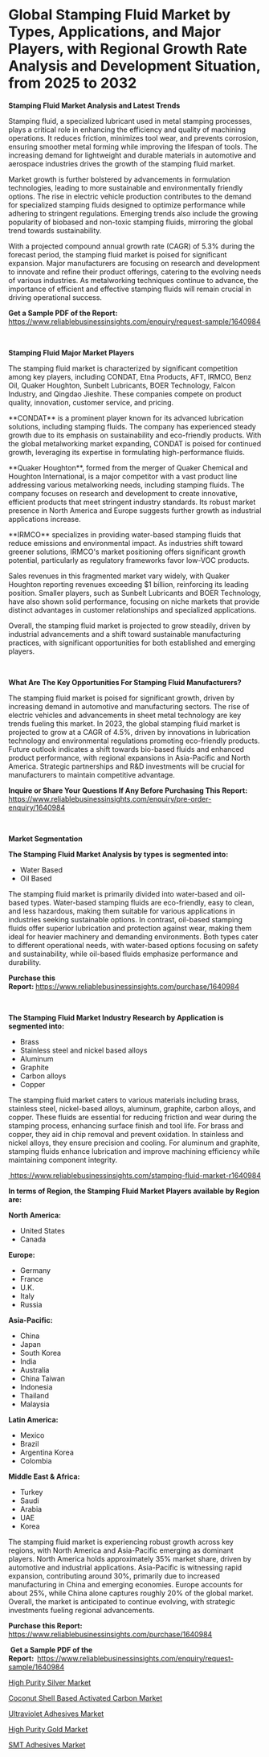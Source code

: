 <p><h1>Global Stamping Fluid Market by Types, Applications, and Major Players, with Regional Growth Rate Analysis and Development Situation, from 2025 to 2032</h1></p><p><strong>Stamping Fluid Market Analysis and Latest Trends</strong></p>
<p><p>Stamping fluid, a specialized lubricant used in metal stamping processes, plays a critical role in enhancing the efficiency and quality of machining operations. It reduces friction, minimizes tool wear, and prevents corrosion, ensuring smoother metal forming while improving the lifespan of tools. The increasing demand for lightweight and durable materials in automotive and aerospace industries drives the growth of the stamping fluid market.</p><p>Market growth is further bolstered by advancements in formulation technologies, leading to more sustainable and environmentally friendly options. The rise in electric vehicle production contributes to the demand for specialized stamping fluids designed to optimize performance while adhering to stringent regulations. Emerging trends also include the growing popularity of biobased and non-toxic stamping fluids, mirroring the global trend towards sustainability.</p><p>With a projected compound annual growth rate (CAGR) of 5.3% during the forecast period, the stamping fluid market is poised for significant expansion. Major manufacturers are focusing on research and development to innovate and refine their product offerings, catering to the evolving needs of various industries. As metalworking techniques continue to advance, the importance of efficient and effective stamping fluids will remain crucial in driving operational success.</p></p>
<p><strong>Get a Sample PDF of the Report:&nbsp;</strong> <a href="https://www.reliablebusinessinsights.com/enquiry/request-sample/1640984?utm_campaign=2226&utm_medium=2&utm_source=Github&utm_content=ia&utm_term=30012025&utm_id=stamping-fluid">https://www.reliablebusinessinsights.com/enquiry/request-sample/1640984</a></p>
<p>&nbsp;</p>
<p><strong>Stamping Fluid Major Market Players</strong></p>
<p><p>The stamping fluid market is characterized by significant competition among key players, including CONDAT, Etna Products, AFT, IRMCO, Benz Oil, Quaker Houghton, Sunbelt Lubricants, BOER Technology, Falcon Industry, and Qingdao Jieshite. These companies compete on product quality, innovation, customer service, and pricing.</p><p>**CONDAT** is a prominent player known for its advanced lubrication solutions, including stamping fluids. The company has experienced steady growth due to its emphasis on sustainability and eco-friendly products. With the global metalworking market expanding, CONDAT is poised for continued growth, leveraging its expertise in formulating high-performance fluids.</p><p>**Quaker Houghton**, formed from the merger of Quaker Chemical and Houghton International, is a major competitor with a vast product line addressing various metalworking needs, including stamping fluids. The company focuses on research and development to create innovative, efficient products that meet stringent industry standards. Its robust market presence in North America and Europe suggests further growth as industrial applications increase.</p><p>**IRMCO** specializes in providing water-based stamping fluids that reduce emissions and environmental impact. As industries shift toward greener solutions, IRMCO's market positioning offers significant growth potential, particularly as regulatory frameworks favor low-VOC products.</p><p>Sales revenues in this fragmented market vary widely, with Quaker Houghton reporting revenues exceeding $1 billion, reinforcing its leading position. Smaller players, such as Sunbelt Lubricants and BOER Technology, have also shown solid performance, focusing on niche markets that provide distinct advantages in customer relationships and specialized applications.</p><p>Overall, the stamping fluid market is projected to grow steadily, driven by industrial advancements and a shift toward sustainable manufacturing practices, with significant opportunities for both established and emerging players.</p></p>
<p>&nbsp;</p>
<p><strong>What Are The Key Opportunities For Stamping Fluid Manufacturers?</strong></p>
<p><p>The stamping fluid market is poised for significant growth, driven by increasing demand in automotive and manufacturing sectors. The rise of electric vehicles and advancements in sheet metal technology are key trends fueling this market. In 2023, the global stamping fluid market is projected to grow at a CAGR of 4.5%, driven by innovations in lubrication technology and environmental regulations promoting eco-friendly products. Future outlook indicates a shift towards bio-based fluids and enhanced product performance, with regional expansions in Asia-Pacific and North America. Strategic partnerships and R&D investments will be crucial for manufacturers to maintain competitive advantage.</p></p>
<p><strong>Inquire or Share Your Questions If Any Before Purchasing This Report:</strong> <a href="https://www.reliablebusinessinsights.com/enquiry/pre-order-enquiry/1640984?utm_campaign=2226&utm_medium=2&utm_source=Github&utm_content=ia&utm_term=30012025&utm_id=stamping-fluid">https://www.reliablebusinessinsights.com/enquiry/pre-order-enquiry/1640984</a></p>
<p>&nbsp;</p>
<p><strong>Market Segmentation</strong></p>
<p><strong>The Stamping Fluid Market Analysis by types is segmented into:</strong></p>
<p><ul><li>Water Based</li><li>Oil Based</li></ul></p>
<p><p>The stamping fluid market is primarily divided into water-based and oil-based types. Water-based stamping fluids are eco-friendly, easy to clean, and less hazardous, making them suitable for various applications in industries seeking sustainable options. In contrast, oil-based stamping fluids offer superior lubrication and protection against wear, making them ideal for heavier machinery and demanding environments. Both types cater to different operational needs, with water-based options focusing on safety and sustainability, while oil-based fluids emphasize performance and durability.</p></p>
<p><strong>Purchase this Report:&nbsp;</strong><a href="https://www.reliablebusinessinsights.com/purchase/1640984?utm_campaign=2226&utm_medium=2&utm_source=Github&utm_content=ia&utm_term=30012025&utm_id=stamping-fluid">https://www.reliablebusinessinsights.com/purchase/1640984</a></p>
<p>&nbsp;</p>
<p><strong>The Stamping Fluid Market Industry Research by Application is segmented into:</strong></p>
<p><ul><li>Brass</li><li>Stainless steel and nickel based alloys</li><li>Aluminum</li><li>Graphite</li><li>Carbon alloys</li><li>Copper</li></ul></p>
<p><p>The stamping fluid market caters to various materials including brass, stainless steel, nickel-based alloys, aluminum, graphite, carbon alloys, and copper. These fluids are essential for reducing friction and wear during the stamping process, enhancing surface finish and tool life. For brass and copper, they aid in chip removal and prevent oxidation. In stainless and nickel alloys, they ensure precision and cooling. For aluminum and graphite, stamping fluids enhance lubrication and improve machining efficiency while maintaining component integrity.</p></p>
<p><a href="https://www.reliablebusinessinsights.com/stamping-fluid-market-r1640984?utm_campaign=2226&utm_medium=2&utm_source=Github&utm_content=ia&utm_term=30012025&utm_id=stamping-fluid">&nbsp;https://www.reliablebusinessinsights.com/stamping-fluid-market-r1640984</a></p>
<p><strong>In terms of Region, the Stamping Fluid Market Players available by Region are:</strong></p>
<p>
    <p> <strong> North America: </strong>
        <ul>
            <li>United States</li>
            <li>Canada</li>
        </ul>
        </p> 
    <p> <strong> Europe: </strong>
        <ul>
            <li>Germany</li>
            <li>France</li>
            <li>U.K.</li>
            <li>Italy</li>
            <li>Russia</li>
        </ul>
        </p> 
    <p> <strong> Asia-Pacific: </strong>
        <ul>
            <li>China</li>
            <li>Japan</li>
            <li>South Korea</li>
            <li>India</li>
            <li>Australia</li>
            <li>China Taiwan</li>
            <li>Indonesia</li>
            <li>Thailand</li>
            <li>Malaysia</li>
        </ul>
        </p> 
    <p> <strong> Latin America: </strong>
        <ul>
            <li>Mexico</li>
            <li>Brazil</li>
            <li>Argentina Korea</li>
            <li>Colombia</li>
        </ul>
        </p> 
    <p> <strong> Middle East & Africa: </strong>
        <ul>
            <li>Turkey</li>
            <li>Saudi</li>
            <li>Arabia</li>
            <li>UAE</li>
            <li>Korea</li>
        </ul>
    </p>
    </p>
<p><p>The stamping fluid market is experiencing robust growth across key regions, with North America and Asia-Pacific emerging as dominant players. North America holds approximately 35% market share, driven by automotive and industrial applications. Asia-Pacific is witnessing rapid expansion, contributing around 30%, primarily due to increased manufacturing in China and emerging economies. Europe accounts for about 25%, while China alone captures roughly 20% of the global market. Overall, the market is anticipated to continue evolving, with strategic investments fueling regional advancements.</p></p>
<p><strong>Purchase this Report: </strong><a href="https://www.reliablebusinessinsights.com/purchase/1640984?utm_campaign=2226&utm_medium=2&utm_source=Github&utm_content=ia&utm_term=30012025&utm_id=stamping-fluid">https://www.reliablebusinessinsights.com/purchase/1640984</a></p>
<p>&nbsp;<strong>Get a Sample PDF of the Report:&nbsp;&nbsp;</strong><a href="https://www.reliablebusinessinsights.com/enquiry/request-sample/1640984?utm_campaign=2226&utm_medium=2&utm_source=Github&utm_content=ia&utm_term=30012025&utm_id=stamping-fluid">https://www.reliablebusinessinsights.com/enquiry/request-sample/1640984</a></p>
<p><strong></strong></p>
<p><p><a href="https://github.com/nafidurii/Market-Research-Report-List-1/blob/main/high-purity-silver-market.md?utm_campaign=2226&utm_medium=2&utm_source=Github&utm_content=ia&utm_term=30012025&utm_id=stamping-fluid">High Purity Silver Market</a></p><p><a href="https://github.com/gerlttameka883615/Market-Research-Report-List-1/blob/main/coconut-shell-based-activated-carbon-market.md?utm_campaign=2226&utm_medium=2&utm_source=Github&utm_content=ia&utm_term=30012025&utm_id=stamping-fluid">Coconut Shell Based Activated Carbon Market</a></p><p><a href="https://github.com/hillsmyung726/Market-Research-Report-List-1/blob/main/ultraviolet-adhesives-market.md?utm_campaign=2226&utm_medium=2&utm_source=Github&utm_content=ia&utm_term=30012025&utm_id=stamping-fluid">Ultraviolet Adhesives Market</a></p><p><a href="https://github.com/pinzinyaah/Market-Research-Report-List-1/blob/main/high-purity-gold-market.md?utm_campaign=2226&utm_medium=2&utm_source=Github&utm_content=ia&utm_term=30012025&utm_id=stamping-fluid">High Purity Gold Market</a></p><p><a href="https://github.com/pearlinewhite4692/Market-Research-Report-List-1/blob/main/smt-adhesives-market.md?utm_campaign=2226&utm_medium=2&utm_source=Github&utm_content=ia&utm_term=30012025&utm_id=stamping-fluid">SMT Adhesives Market</a></p></p>